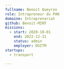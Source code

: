 ```yaml
---
fullname: Benoit Queyron
role: Intrapreneur du PAN
domaine: Intraprenariat
github: Benoit-MINT
missions:
  - start: 2020-10-01
    end: 2022-12-31
    status: admin
    employer: DGITM
startups:
  - transport

---
```

